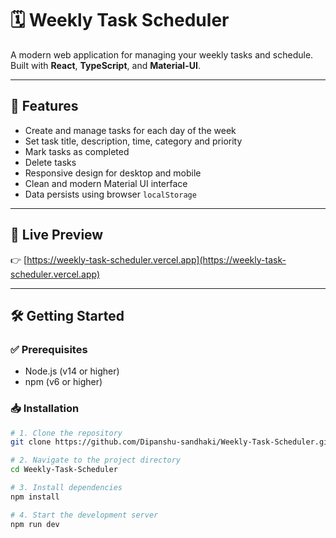 # 🗓️ Weekly Task Scheduler

A modern web application for managing your weekly tasks and schedule.  
Built with **React**, **TypeScript**, and **Material-UI**.

---

## 🌟 Features

- Create and manage tasks for each day of the week
- Set task title, description, time, category and priority
- Mark tasks as completed
- Delete tasks
- Responsive design for desktop and mobile
- Clean and modern Material UI interface
- Data persists using browser `localStorage`

---

## 🚀 Live Preview

👉 [https://weekly-task-scheduler.vercel.app](https://weekly-task-scheduler.vercel.app)

---

## 🛠️ Getting Started

### ✅ Prerequisites

- Node.js (v14 or higher)
- npm (v6 or higher)

### 📥 Installation

```bash
# 1. Clone the repository
git clone https://github.com/Dipanshu-sandhaki/Weekly-Task-Scheduler.git

# 2. Navigate to the project directory
cd Weekly-Task-Scheduler

# 3. Install dependencies
npm install

# 4. Start the development server
npm run dev
